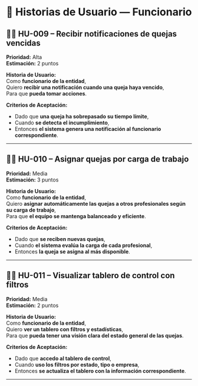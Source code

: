 # 📖 Historias de Usuario — Funcionario

## 👨‍💼 HU-009 – Recibir notificaciones de quejas vencidas  
**Prioridad:** Alta  
**Estimación:** 2 puntos  

**Historia de Usuario:**  
Como **funcionario de la entidad**,  
Quiero **recibir una notificación cuando una queja haya vencido**,  
Para que **pueda tomar acciones**.

**Criterios de Aceptación:**  
- Dado que **una queja ha sobrepasado su tiempo límite**,  
- Cuando **se detecta el incumplimiento**,  
- Entonces **el sistema genera una notificación al funcionario correspondiente**.

---

## 👨‍💼 HU-010 – Asignar quejas por carga de trabajo  
**Prioridad:** Media  
**Estimación:** 3 puntos  

**Historia de Usuario:**  
Como **funcionario de la entidad**,  
Quiero **asignar automáticamente las quejas a otros profesionales según su carga de trabajo**,  
Para que **el equipo se mantenga balanceado y eficiente**.

**Criterios de Aceptación:**  
- Dado que **se reciben nuevas quejas**,  
- Cuando **el sistema evalúa la carga de cada profesional**,  
- Entonces **la queja se asigna al más disponible**.

---

## 👨‍💼 HU-011 – Visualizar tablero de control con filtros  
**Prioridad:** Media  
**Estimación:** 2 puntos  

**Historia de Usuario:**  
Como **funcionario de la entidad**,  
Quiero **ver un tablero con filtros y estadísticas**,  
Para que **pueda tener una visión clara del estado general de las quejas**.

**Criterios de Aceptación:**  
- Dado que **accedo al tablero de control**,  
- Cuando **uso los filtros por estado, tipo o empresa**,  
- Entonces **se actualiza el tablero con la información correspondiente**.

---